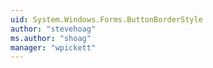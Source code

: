 ```yaml
---
uid: System.Windows.Forms.ButtonBorderStyle
author: "stevehoag"
ms.author: "shoag"
manager: "wpickett"
---
```

